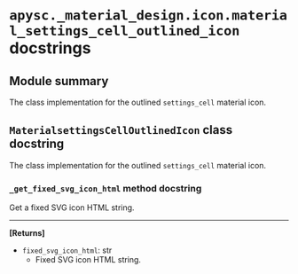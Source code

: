 # `apysc._material_design.icon.material_settings_cell_outlined_icon` docstrings

## Module summary

The class implementation for the outlined `settings_cell` material icon.

## `MaterialsettingsCellOutlinedIcon` class docstring

The class implementation for the outlined `settings_cell` material icon.

### `_get_fixed_svg_icon_html` method docstring

Get a fixed SVG icon HTML string.<hr>

**[Returns]**

- `fixed_svg_icon_html`: str
  - Fixed SVG icon HTML string.